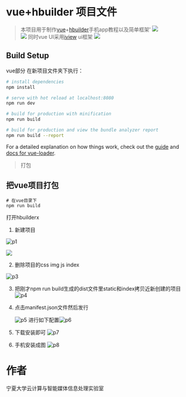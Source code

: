 # vue+hbuilder 项目文件
> 本项目用于制作[vue](https://cn.vuejs.org/)+[hbuilder](https://www.dcloud.io/hbuilderx.html)手机app教程以及简单框架'
![](./mdImg/vue.png)  
![](./mdImg/hbuilder.png)
> 同时vue UI采用[iview](http://v1.iviewui.com/) ui框架
![](./mdImg/iview.png)

## Build Setup
vue部分  在新项目文件夹下执行：
``` bash
# install dependencies
npm install

# serve with hot reload at localhost:8080
npm run dev

# build for production with minification
npm run build

# build for production and view the bundle analyzer report
npm run build --report
```

For a detailed explanation on how things work, check out the [guide](http://vuejs-templates.github.io/webpack/) and [docs for vue-loader](http://vuejs.github.io/vue-loader).

> 打包
## 把vue项目打包
```
# 在vue目录下
npm run build 
```
打开hbuilderx
1. 新建项目

![p1](./mdImg/p1.png)

![](./mdImg/p2.png)

2. 删除项目的css img js index

![p3](./mdImg/p3.png)

3. 把刚才npm run build生成的dist文件里static和index拷贝近新创建的项目
   ![p4](./mdImg/p4.png)

4. 点击manifest.json文件然后发行

   ![p5](./mdImg/p5.png)
   进行如下配置![p6](./mdImg/p6.png)

5. 下载安装即可
   ![p7](./mdImg/p7.png)

6. 手机安装成图
   ![p8](./mdImg/p8.jpg)

# 作者

宁夏大学云计算与智能媒体信息处理实验室